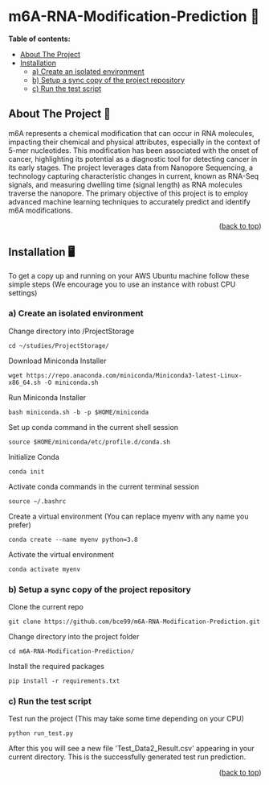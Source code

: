 <a name="readme-top"></a>

# m6A-RNA-Modification-Prediction :dna:

**Table of contents:**
- [About The Project](#about-the-project)
- [Installation](#installation)
  - [a) Create an isolated environment](#a-create-an-isolated-environment)
  - [b) Setup a sync copy of the project repository](#b-setup-a-sync-copy-of-the-project-repository)
  - [c) Run the test script](#c-run-the-test-script)



## About The Project :page_with_curl:

m6A represents a chemical modification that can occur in RNA molecules, impacting their chemical and physical attributes, especially in the context of 5-mer nucleotides. This modification has been associated with the onset of cancer, highlighting its potential as a diagnostic tool for detecting cancer in its early stages. The project leverages data from Nanopore Sequencing, a technology capturing characteristic changes in current, known as RNA-Seq signals, and measuring dwelling time (signal length) as RNA molecules traverse the nanopore. The primary objective of this project is to employ advanced machine learning techniques to accurately predict and identify m6A modifications.


<p align="right">(<a href="#readme-top">back to top</a>)</p>


## Installation :desktop_computer:

To get a copy up and running on your AWS Ubuntu machine follow these simple steps (We encourage you to use an instance with robust CPU settings)


### a) Create an isolated environment

Change directory into /ProjectStorage

```
cd ~/studies/ProjectStorage/
```

Download Miniconda Installer

```
wget https://repo.anaconda.com/miniconda/Miniconda3-latest-Linux-x86_64.sh -O miniconda.sh
```

Run Miniconda Installer

```
bash miniconda.sh -b -p $HOME/miniconda
```

Set up conda command in the current shell session

```
source $HOME/miniconda/etc/profile.d/conda.sh
```

Initialize Conda

```
conda init
```

Activate conda commands in the current terminal session

```
source ~/.bashrc
```

Create a virtual environment (You can replace myenv with any name you prefer)

```
conda create --name myenv python=3.8
```

Activate the virtual environment

```
conda activate myenv
```
### b) Setup a sync copy of the project repository

Clone the current repo

```
git clone https://github.com/bce99/m6A-RNA-Modification-Prediction.git
```

Change directory into the project folder

```
cd m6A-RNA-Modification-Prediction/
```

Install the required packages

```
pip install -r requirements.txt
```
### c) Run the test script

Test run the project (This may take some time depending on your CPU)

```
python run_test.py
```

After this you will see a new file 'Test_Data2_Result.csv' appearing in your current directory. This is the successfully generated test run prediction.

<p align="right">(<a href="#readme-top">back to top</a>)</p>


